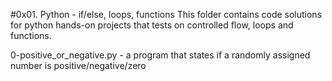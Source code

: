 #0x01. Python - if/else, loops, functions This folder contains code solutions for python hands-on projects that tests on controlled flow, loops and functions.

0-positive_or_negative.py - a program that states if a randomly assigned number is positive/negative/zero
